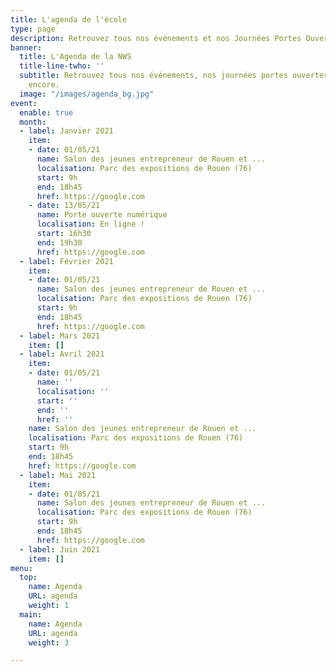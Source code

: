 ```yaml
---
title: L'agenda de l'école
type: page
description: Retrouvez tous nos événements et nos Journées Portes Ouvertes
banner:
  title: L'Agenda de la NWS
  title-line-twho: ''
  subtitle: Retrouvez tous nos événements, nos journées portes ouvertes et bien plus
    encore.
  image: "/images/agenda_bg.jpg"
event:
  enable: true
  month:
  - label: Janvier 2021
    item:
    - date: 01/05/21
      name: Salon des jeunes entrepreneur de Rouen et ...
      localisation: Parc des expositions de Rouen (76)
      start: 9h
      end: 18h45
      href: https://google.com
    - date: 13/05/21
      name: Porte ouverte numérique
      localisation: En ligne !
      start: 16h30
      end: 19h30
      href: https://google.com
  - label: Février 2021
    item:
    - date: 01/05/21
      name: Salon des jeunes entrepreneur de Rouen et ...
      localisation: Parc des expositions de Rouen (76)
      start: 9h
      end: 18h45
      href: https://google.com
  - label: Mars 2021
    item: []
  - label: Avril 2021
    item:
    - date: 01/05/21
      name: ''
      localisation: ''
      start: ''
      end: ''
      href: ''
    name: Salon des jeunes entrepreneur de Rouen et ...
    localisation: Parc des expositions de Rouen (76)
    start: 9h
    end: 18h45
    href: https://google.com
  - label: Mai 2021
    item:
    - date: 01/05/21
      name: Salon des jeunes entrepreneur de Rouen et ...
      localisation: Parc des expositions de Rouen (76)
      start: 9h
      end: 18h45
      href: https://google.com
  - label: Juin 2021
    item: []
menu:
  top:
    name: Agenda
    URL: agenda
    weight: 1
  main:
    name: Agenda
    URL: agenda
    weight: 3

---
```

